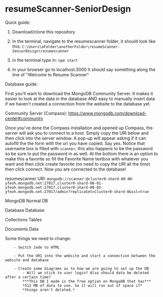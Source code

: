 # resumeScanner-SeniorDesign

Quick guide:

1) Download/clone this repository

2) In the terminal, navigate to the resumescanner folder,
   it should look like this: `C:\Users\aFolder\anotherFolder\resumeScanner-SeniorDesign\resumescanner`

3) in the terminal type in: `npm start`

4) In your browser go to localhost:3000
   It should say something along the line of "Welcome to Resume Scanner"
   

Database guide:

First you'll want to download the MongoDB Community Server. It makes it easier to look at the data in the database AND easy to manually insert data if we haven't created a connection from the website to the database yet.

Community Server (Compass): https://www.mongodb.com/download-center#community

Once you've done the Compass installation and opened up Compass, the server will ask you to connect to a host. Simply copy the URI below and then click into the server window. A pop-up will appear asking if it can autofill the the form with the uri you have copied. Say yes. Notice that username box is filled with `scanner`, this also happens to be the password so be sure to put the password in as well. At the bottom there is an option to make this a favorite so fill the Favorite Name textbox with whatever you want and then click create favorite (no need to copy the URI all the time) then click connect. Now you are connected to the database!

resumescanner URI: `mongodb://scanner:@cluster0-shard-00-00-yfeoh.mongodb.net:27017,cluster0-shard-00-01-yfeoh.mongodb.net:27017,cluster0-shard-00-02-yfeoh.mongodb.net:27017/admin?replicaSet=Cluster0-shard-0&ssl=true`

MongoDB			Normal DB

Database		Database

Collections		Tables

Documents		Data

Some things we need to change:
		
		- Switch Jade to HTML
		
		- Put the URI into the website and start a connection between the website and database
		
		- Create some diagrams as to how we are going to set up the DB
			- Will we stick to user login? Also should data be deleted after a certain time? 
			***This DB I made is the free option on MongoDB that has*** 
			*512 MB of data to use. So it will run out of space if* 
			*things aren't deleted.* 